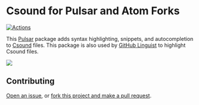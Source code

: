 # Csound for Pulsar and Atom Forks

[![Actions](https://github.com/nwhetsell/language-csound/workflows/CI/badge.svg)](https://github.com/nwhetsell/language-csound/actions?workflow=CI)

This [Pulsar](https://pulsar-edit.dev) package adds syntax highlighting, snippets, and autocompletion to [Csound](https://csound.com) files.
This package is also used by [GitHub Linguist](https://github.com/github/linguist) to highlight Csound files.

<img src="https://user-images.githubusercontent.com/14102861/44204368-4432b780-a120-11e8-8227-d3c104d472fc.png">

## Contributing

[Open an issue](https://github.com/nwhetsell/language-csound/issues),
or [fork this project and make a pull request](https://guides.github.com/activities/forking/).
